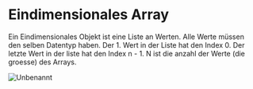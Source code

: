 # Eindimensionales Array

Ein Eindimensionales Objekt ist eine Liste an Werten. Alle Werte müssen den selben Datentyp haben. Der 1. Wert in der Liste hat den Index 0. Der letzte Wert in der liste hat den Index n - 1. N ist die anzahl der Werte (die groesse) des Arrays.


![Unbenannt](https://user-images.githubusercontent.com/114598146/200887144-0efbecbc-4ad4-46ee-a31d-001bb8213e64.PNG)
